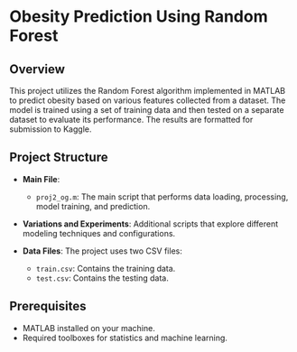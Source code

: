 # Obesity Prediction Using Random Forest

## Overview
This project utilizes the Random Forest algorithm implemented in MATLAB to predict obesity based on various features collected from a dataset. The model is trained using a set of training data and then tested on a separate dataset to evaluate its performance. The results are formatted for submission to Kaggle.

## Project Structure
- **Main File**: 
  - `proj2_og.m`: The main script that performs data loading, processing, model training, and prediction.
- **Variations and Experiments**: Additional scripts that explore different modeling techniques and configurations.

- **Data Files**: The project uses two CSV files:
  - `train.csv`: Contains the training data.
  - `test.csv`: Contains the testing data.

## Prerequisites
- MATLAB installed on your machine.
- Required toolboxes for statistics and machine learning.
